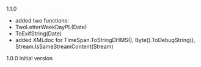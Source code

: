 ﻿

1.1.0
* added two functions:
 * TwoLetterWeekDayPL(Date)
 * ToExifString(Date)
* added XMLdoc for TimeSpan.ToStringDHMS(), Byte().ToDebugString(), Stream.IsSameStreamContent(Stream)


1.0.0
 initial version